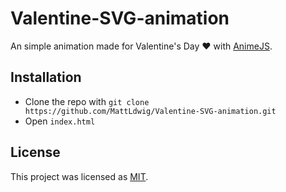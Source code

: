 # Valentine-SVG-animation

An simple animation made for Valentine's Day ❤️ with [AnimeJS](animejs.com/).

## Installation

* Clone the repo with `git clone https://github.com/MattLdwig/Valentine-SVG-animation.git`
* Open `index.html` 

## License

This project was licensed as [MIT](LICENSE).